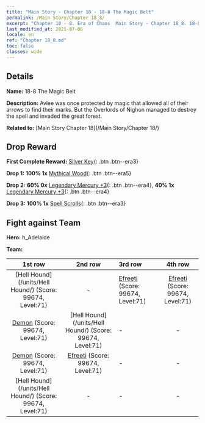 ```yaml
---
title: "Main Story - Chapter 18 - 18-8 The Magic Belt"
permalink: /Main Story/Chapter 18_8/
excerpt: "Chapter 18 - 8. Era of Chaos  Main Story - Chapter 18_8. 18-8 The Magic Belt"
last_modified_at: 2021-07-06
locale: en
ref: "Chapter 18_8.md"
toc: false
classes: wide
---
```


## Details

 **Name:** 18-8 The Magic Belt

 **Description:** Avlee was once protected by magic that allowed all of their arrows to find their marks. But the Overlords of Nighon managed to destroy the spell and invaded the great forest.

 **Related to:** [Main Story Chapter 18](/Main Story/Chapter 18/)

## Drop Reward

 **First Complete Reward:** [Silver Key](/Items/con_693/){: .btn .btn--era3}

 **Drop 1:** **100% 1x** [Mythical Wood](/Items/mat_62/){: .btn .btn--era5}

 **Drop 2:** **60% 0x** [Legendary Mercury +3](/Items/mat_56/){: .btn .btn--era4}, **40% 1x** [Legendary Mercury +3](/Items/mat_56/){: .btn .btn--era4}

 **Drop 3:** **100% 1x** [Spell Scrolls](/Items/con_694/){: .btn .btn--era3}


## Fight against Team
 **Hero:** h_Adelaide

 **Team:**


  | 1st row | 2nd row | 3rd row | 4th row |
  |:----:|:----:|:----|:----:|
  | [Hell Hound](/units/Hell Hound/) (Score: 99674, Level:71)  | - | [Efreeti](/units/Efreeti/) (Score: 99674, Level:71)  | [Efreeti](/units/Efreeti/) (Score: 99674, Level:71)  |
  | [Demon](/units/Demon/) (Score: 99674, Level:71)  | [Hell Hound](/units/Hell Hound/) (Score: 99674, Level:71)  | - | - |
  | [Demon](/units/Demon/) (Score: 99674, Level:71)  | [Efreeti](/units/Efreeti/) (Score: 99674, Level:71)  | - | - |
  | [Hell Hound](/units/Hell Hound/) (Score: 99674, Level:71)  | - | - | - |


